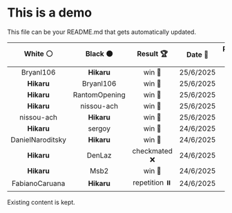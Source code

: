 # This is a demo

This file can be your README.md that gets automatically updated.

<!--START_SECTION:chessStats-->
<!-- Automatically generated with https://github.com/Balastrong/chess-stats-action -->

| White ⚪ | Black ⚫ | Result 🏆 | Date 📅 | Position 🗺️ |
|:---:|:---:|:---:|:---:|:---:|
| Bryanl106 | **Hikaru** | win 🥇 | 25/6/2025 | <a href="http://www.ee.unb.ca/cgi-bin/tervo/fen.pl?select=4k3/8/5b2/1p1r2p1/5pK1/5P2/5P1B/8 w - - 0 63">Link</a> |
| **Hikaru** | Bryanl106 | win 🥇 | 25/6/2025 | <a href="http://www.ee.unb.ca/cgi-bin/tervo/fen.pl?select=8/8/6pk/8/6PP/3R2K1/8/8 b - - 0 59">Link</a> |
| **Hikaru** | RantomOpening | win 🥇 | 25/6/2025 | <a href="http://www.ee.unb.ca/cgi-bin/tervo/fen.pl?select=6k1/r2n1pp1/1rRq3p/1p1p4/1N1P4/1P2PPP1/P2Q2KP/2R5 b - - 0 38">Link</a> |
| **Hikaru** | nissou-ach | win 🥇 | 25/6/2025 | <a href="http://www.ee.unb.ca/cgi-bin/tervo/fen.pl?select=8/3k4/4R3/3PKP2/4P3/8/8/5r2 b - - 0 60">Link</a> |
| nissou-ach | **Hikaru** | win 🥇 | 25/6/2025 | <a href="http://www.ee.unb.ca/cgi-bin/tervo/fen.pl?select=3q1nk1/5ppp/1R2pb2/1p6/8/1PN1P3/P2Q1PPP/r3N1K1 w - - 8 29">Link</a> |
| **Hikaru** | sergoy | win 🥇 | 24/6/2025 | <a href="http://www.ee.unb.ca/cgi-bin/tervo/fen.pl?select=5bk1/1p1N1p2/p6p/P2P4/5P2/1P2pKP1/2R4P/8 b - - 1 50">Link</a> |
| DanielNaroditsky | **Hikaru** | win 🥇 | 24/6/2025 | <a href="http://www.ee.unb.ca/cgi-bin/tervo/fen.pl?select=Q4b1r/p1rk1pp1/Bqpp4/4pnp1/8/2P2P2/PP3RKP/3R4 b - - 5 23">Link</a> |
| **Hikaru** | DenLaz | checkmated ❌ | 24/6/2025 | <a href="http://www.ee.unb.ca/cgi-bin/tervo/fen.pl?select=8/8/k1Bp4/2pPp3/1rP4R/2n5/Kb6/8 w - - 6 81">Link</a> |
| **Hikaru** | Msb2 | win 🥇 | 24/6/2025 | <a href="http://www.ee.unb.ca/cgi-bin/tervo/fen.pl?select=8/p1k5/5p1P/2p2P2/6P1/2Bbp2K/1P6/8 w - - 0 47">Link</a> |
| FabianoCaruana | **Hikaru** | repetition ⏸️ | 24/6/2025 | <a href="http://www.ee.unb.ca/cgi-bin/tervo/fen.pl?select=8/8/5k2/5Np1/3PP1P1/7r/5K2/8 b - - 10 56">Link</a> |

<!--END_SECTION:chessStats-->

Existing content is kept.
